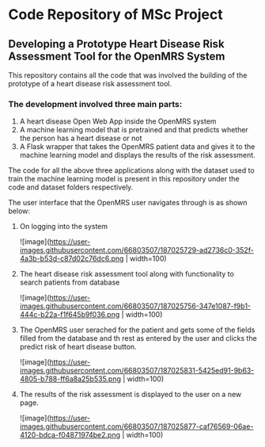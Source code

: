 # Code Repository of MSc Project

## Developing a Prototype Heart Disease Risk Assessment Tool for the OpenMRS System

This repository contains all the code that was involved the building of the prototype of a heart disease risk assessment tool.

### The development involved three main parts:
1. A heart disease Open Web App inside the OpenMRS system
2. A machine learning model that is pretrained and that predicts whether the person has a heart disease or not
3. A Flask wrapper that takes the OpenMRS patient data and gives it to the machine learning model and displays the results of the risk assessment.

The code for all the above three applications along with the dataset used to train the machine learning model is present in this repository under the code and dataset folders respectively.

The user interface that the OpenMRS user navigates through is as shown below:

1. On logging into the system

    ![image](https://user-images.githubusercontent.com/66803507/187025729-ad2736c0-352f-4a3b-b53d-c87d02c76dc6.png | width=100)

2. The heart disease risk assessment tool along with functionality to search patients from database

     ![image](https://user-images.githubusercontent.com/66803507/187025756-347e1087-f9b1-444c-b22a-f1f645b9f036.png | width=100)

3. The OpenMRS user serached for the patient and gets some of the fields filled from the database and th rest as entered by the user and clicks the predict risk of heart disease button.

    ![image](https://user-images.githubusercontent.com/66803507/187025831-5425ed91-9b63-4805-b788-ff6a8a25b535.png | width=100)

4. The results of the risk assessment is displayed to the user on a new page.

      ![image](https://user-images.githubusercontent.com/66803507/187025877-caf76569-06ae-4120-bdca-f04871974be2.png | width=100)


